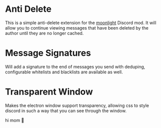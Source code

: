 # Anti Delete

This is a simple anti-delete extension for the [moonlight](https://github.com/moonlight-mod/moonlight) Discord mod. It will allow you to continue viewing messages that have been deleted by the author until they are no longer cached.

# Message Signatures

Will add a signature to the end of messages you send with deduping, configurable whitelists and blacklists are available as well.

# Transparent Window

Makes the electron window support transparency, allowing css to style discord in such a way that you can see through the window.

hi mom :troll: